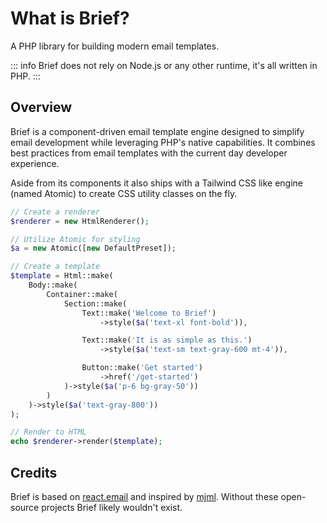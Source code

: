 # What is Brief?

A PHP library for building modern email templates.

::: info
Brief does not rely on Node.js or any other runtime, it's all written in PHP.
:::

## Overview

Brief is a component-driven email template engine designed to simplify email development while leveraging PHP's native capabilities. It combines best practices from email templates with the current day developer experience.

Aside from its components it also ships with a Tailwind CSS like engine (named Atomic) to create CSS utility classes on the fly.

```php
// Create a renderer
$renderer = new HtmlRenderer();

// Utilize Atomic for styling
$a = new Atomic([new DefaultPreset]);

// Create a template
$template = Html::make(
    Body::make(
        Container::make(
            Section::make(
                Text::make('Welcome to Brief')
                    ->style($a('text-xl font-bold')),

                Text::make('It is as simple as this.')
                    ->style($a('text-sm text-gray-600 mt-4')),

                Button::make('Get started')
                    ->href('/get-started')
            )->style($a('p-6 bg-gray-50'))
        )
    )->style($a('text-gray-800'))
);

// Render to HTML
echo $renderer->render($template);
```

## Credits

Brief is based on [react.email](https://react.email) and inspired by [mjml](https://mjml.io/). Without these open-source projects Brief likely wouldn't exist.
